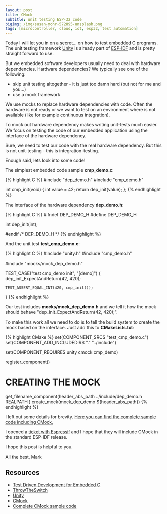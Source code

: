 ```yaml
---
layout: post
title: CMock
subtitle: unit testing ESP-32 code
bigimg: /img/susan-mohr-572895-unsplash.png
tags: [microcontroller, cloud, iot, esp32, test automation]
---
```


Today I will let you in on a secret... on how to test embedded C programs. The unit testing framework [Unity](https://github.com/ThrowTheSwitch/Unity) is already part of [ESP-IDF](https://github.com/espressif/esp-idf) and is pretty straight forward to use.

But we embedded software developers usually need to deal with hardware dependencies. Hardware dependencies? We typically see one of the following:

* skip unit testing altogether - it is just too damn hard (but not for me and you...)
* use a mock framework

We use mocks to replace hardware dependencies with code. Often the hardware is not ready or we want to test on an environment where is not available (like for example continuous integration).

To mock out hardware dependency makes writing unit-tests much easier. We focus on testing the code of our embedded application using the interface of the hardware dependency.

Sure, we need to test our code with the real hardware dependency. But this is not unit-testing - this is integration-testing.

Enough said, lets look into some code!

The simplest embedded code sample **cmp_demo.c**:

{% highlight C %}
#include "dep_demo.h"
#include "cmp_demo.h"

int cmp_init(void) {
    int value = 42;
    return dep_init(value);
};
{% endhighlight %}

The interface of the hardware dependency **dep_demo.h**:

{% highlight C %}
#ifndef DEP_DEMO_H
#define DEP_DEMO_H

int dep_init(int);

#endif /* DEP_DEMO_H */
{% endhighlight %}


And the unit test **test_cmp_demo.c**:

{% highlight C %}
#include "unity.h"
#include "cmp_demo.h"

#include "mocks/mock_dep_demo.h"

TEST_CASE("test cmp_demo init", "[demo]")
{
    dep_init_ExpectAndReturn(42, 420);

    TEST_ASSERT_EQUAL_INT(420, cmp_init());
}
{% endhighlight %}

Our test includes **mocks/mock_dep_demo.h** and we tell it how the mock should behave "dep_init_ExpectAndReturn(42, 420);".

To make this work all we need to do is to tell the build system to create the mock based on the interface. Just add this to **CMakeLists.txt**:

{% highlight CMake %}
set(COMPONENT_SRCS "test_cmp_demo.c")
set(COMPONENT_ADD_INCLUDEDIRS "." "../include")

set(COMPONENT_REQUIRES unity cmock cmp_demo)

register_component()

#  CREATING THE MOCK  #
get_filename_component(header_abs_path ../include/dep_demo.h REALPATH )
create_mock(mock_dep_demo ${header_abs_path})
{% endhighlight %}

I left out some details for brevity. [Here you can find the complete sample code including CMock.](https://github.com/finklabs/esp32/tree/master/cmock_demo)

I opened a [ticket with Espressif](https://github.com/espressif/esp-idf/issues/2900) and I hope that they will include CMock in the standard ESP-IDF release.

I hope this post is helpful to you.

All the best, Mark

## Resources

* [Test Driven Development for Embedded C](https://www.amazon.com/Driven-Development-Embedded-Pragmatic-Programmers/dp/193435662X/)
* [ThrowTheSwitch](http://www.throwtheswitch.org/)
* [Unity](https://github.com/ThrowTheSwitch/Unity)
* [CMock](https://github.com/ThrowTheSwitch/CMock)
* [Complete CMock sample code](https://github.com/finklabs/esp32/tree/master/cmock_demo)
